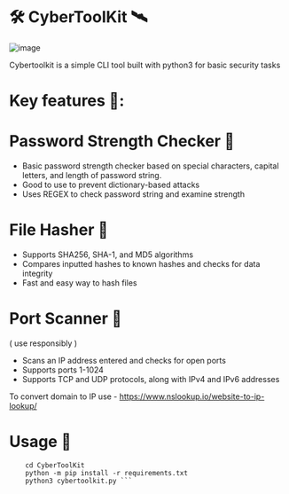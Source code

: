 
# 🛠️ CyberToolKit  🛰️

![image](https://github.com/user-attachments/assets/9cfb17fb-7513-4077-a730-de77d6bec7fe)


Cybertoolkit is a simple CLI tool built with python3 for  basic security tasks

# Key features 🚀:

# Password Strength Checker 🔐
* Basic password strength checker based on special characters, capital letters, and length of password string.
* Good to use to prevent dictionary-based attacks
* Uses REGEX to check password string and examine strength

# File Hasher 📄
* Supports SHA256, SHA-1, and MD5 algorithms 
* Compares inputted hashes to known hashes and checks for data integrity
* Fast and easy way to hash files

# Port Scanner 📡 
( use responsibly )
* Scans an IP address entered and checks for open ports
* Supports ports 1-1024
* Supports TCP and UDP protocols, along with IPv4 and IPv6 addresses

To convert domain to IP use - https://www.nslookup.io/website-to-ip-lookup/ 

# Usage 🧠

``` git clone https://github.com/pdotexe/CyberToolKit.git
    cd CyberToolKit
    python -m pip install -r requirements.txt
    python3 cybertoolkit.py ```
 

